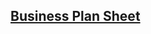 ## [Business Plan Sheet](https://docs.google.com/spreadsheets/d/1tolRtcCXg8bqKK3hNEZT6el8fWGRO_oYfG5IXXBpeDg/edit?usp=sharing)
